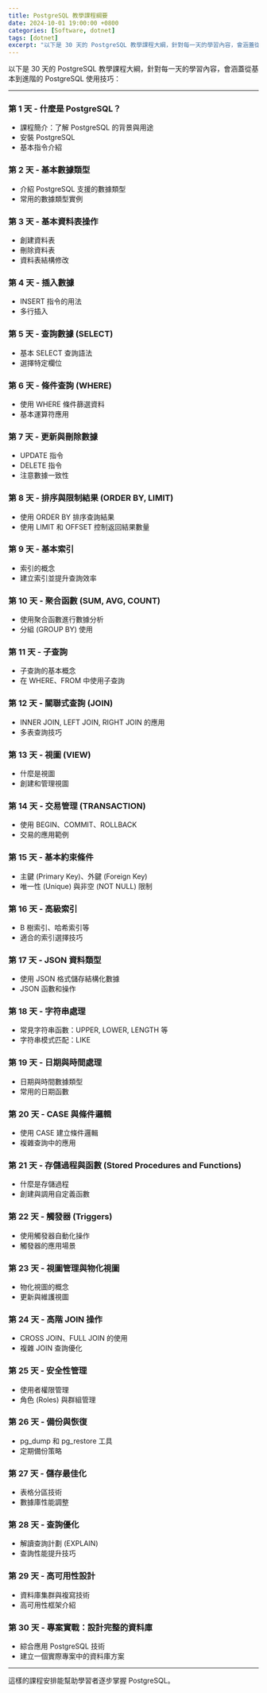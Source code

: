 ```yaml
---
title: PostgreSQL 教學課程綱要
date: 2024-10-01 19:00:00 +0800
categories: [Software, dotnet]
tags: [dotnet] 
excerpt: "以下是 30 天的 PostgreSQL 教學課程大綱，針對每一天的學習內容，會涵蓋從基本到進階的 PostgreSQL 使用技巧"
---
```


以下是 30 天的 PostgreSQL 教學課程大綱，針對每一天的學習內容，會涵蓋從基本到進階的 PostgreSQL 使用技巧：

---

### 第 1 天 - 什麼是 PostgreSQL？
- 課程簡介：了解 PostgreSQL 的背景與用途
- 安裝 PostgreSQL
- 基本指令介紹

### 第 2 天 - 基本數據類型
- 介紹 PostgreSQL 支援的數據類型
- 常用的數據類型實例

### 第 3 天 - 基本資料表操作
- 創建資料表
- 刪除資料表
- 資料表結構修改

### 第 4 天 - 插入數據
- INSERT 指令的用法
- 多行插入

### 第 5 天 - 查詢數據 (SELECT)
- 基本 SELECT 查詢語法
- 選擇特定欄位

### 第 6 天 - 條件查詢 (WHERE)
- 使用 WHERE 條件篩選資料
- 基本運算符應用

### 第 7 天 - 更新與刪除數據
- UPDATE 指令
- DELETE 指令
- 注意數據一致性

### 第 8 天 - 排序與限制結果 (ORDER BY, LIMIT)
- 使用 ORDER BY 排序查詢結果
- 使用 LIMIT 和 OFFSET 控制返回結果數量

### 第 9 天 - 基本索引
- 索引的概念
- 建立索引並提升查詢效率

### 第 10 天 - 聚合函數 (SUM, AVG, COUNT)
- 使用聚合函數進行數據分析
- 分組 (GROUP BY) 使用

### 第 11 天 - 子查詢
- 子查詢的基本概念
- 在 WHERE、FROM 中使用子查詢

### 第 12 天 - 關聯式查詢 (JOIN)
- INNER JOIN, LEFT JOIN, RIGHT JOIN 的應用
- 多表查詢技巧

### 第 13 天 - 視圖 (VIEW)
- 什麼是視圖
- 創建和管理視圖

### 第 14 天 - 交易管理 (TRANSACTION)
- 使用 BEGIN、COMMIT、ROLLBACK
- 交易的應用範例

### 第 15 天 - 基本約束條件
- 主鍵 (Primary Key)、外鍵 (Foreign Key)
- 唯一性 (Unique) 與非空 (NOT NULL) 限制

### 第 16 天 - 高級索引
- B 樹索引、哈希索引等
- 適合的索引選擇技巧

### 第 17 天 - JSON 資料類型
- 使用 JSON 格式儲存結構化數據
- JSON 函數和操作

### 第 18 天 - 字符串處理
- 常見字符串函數：UPPER, LOWER, LENGTH 等
- 字符串模式匹配：LIKE

### 第 19 天 - 日期與時間處理
- 日期與時間數據類型
- 常用的日期函數

### 第 20 天 - CASE 與條件邏輯
- 使用 CASE 建立條件邏輯
- 複雜查詢中的應用

### 第 21 天 - 存儲過程與函數 (Stored Procedures and Functions)
- 什麼是存儲過程
- 創建與調用自定義函數

### 第 22 天 - 觸發器 (Triggers)
- 使用觸發器自動化操作
- 觸發器的應用場景

### 第 23 天 - 視圖管理與物化視圖
- 物化視圖的概念
- 更新與維護視圖

### 第 24 天 - 高階 JOIN 操作
- CROSS JOIN、FULL JOIN 的使用
- 複雜 JOIN 查詢優化

### 第 25 天 - 安全性管理
- 使用者權限管理
- 角色 (Roles) 與群組管理

### 第 26 天 - 備份與恢復
- pg_dump 和 pg_restore 工具
- 定期備份策略

### 第 27 天 - 儲存最佳化
- 表格分區技術
- 數據庫性能調整

### 第 28 天 - 查詢優化
- 解讀查詢計劃 (EXPLAIN)
- 查詢性能提升技巧

### 第 29 天 - 高可用性設計
- 資料庫集群與複寫技術
- 高可用性框架介紹

### 第 30 天 - 專案實戰：設計完整的資料庫
- 綜合應用 PostgreSQL 技術
- 建立一個實際專案中的資料庫方案

---

這樣的課程安排能幫助學習者逐步掌握 PostgreSQL。
